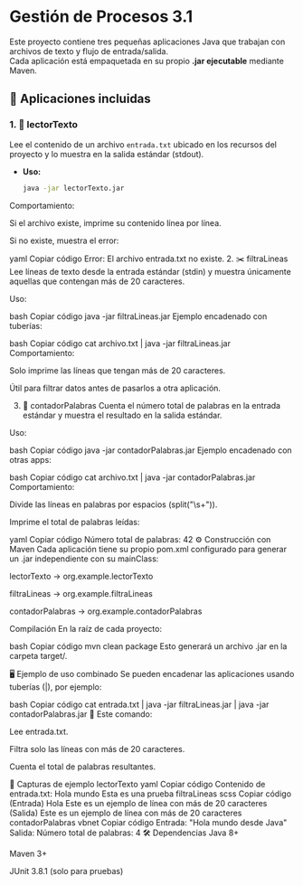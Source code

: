 # Gestión de Procesos 3.1

Este proyecto contiene tres pequeñas aplicaciones Java que trabajan con archivos de texto y flujo de entrada/salida.  
Cada aplicación está empaquetada en su propio **.jar ejecutable** mediante Maven.

## 📂 Aplicaciones incluidas

### 1. 📖 lectorTexto
Lee el contenido de un archivo `entrada.txt` ubicado en los recursos del proyecto y lo muestra en la salida estándar (stdout).

- **Uso:**
  ```bash
  java -jar lectorTexto.jar
Comportamiento:

Si el archivo existe, imprime su contenido línea por línea.

Si no existe, muestra el error:

yaml
Copiar código
Error: El archivo entrada.txt no existe.
2. ✂️ filtraLineas
Lee líneas de texto desde la entrada estándar (stdin) y muestra únicamente aquellas que contengan más de 20 caracteres.

Uso:

bash
Copiar código
java -jar filtraLineas.jar
Ejemplo encadenado con tuberías:

bash
Copiar código
cat archivo.txt | java -jar filtraLineas.jar
Comportamiento:

Solo imprime las líneas que tengan más de 20 caracteres.

Útil para filtrar datos antes de pasarlos a otra aplicación.

3. 🔢 contadorPalabras
Cuenta el número total de palabras en la entrada estándar y muestra el resultado en la salida estándar.

Uso:

bash
Copiar código
java -jar contadorPalabras.jar
Ejemplo encadenado con otras apps:

bash
Copiar código
cat archivo.txt | java -jar contadorPalabras.jar
Comportamiento:

Divide las líneas en palabras por espacios (split("\\s+")).

Imprime el total de palabras leídas:

yaml
Copiar código
Número total de palabras: 42
⚙️ Construcción con Maven
Cada aplicación tiene su propio pom.xml configurado para generar un .jar independiente con su mainClass:

lectorTexto → org.example.lectorTexto

filtraLineas → org.example.filtraLineas

contadorPalabras → org.example.contadorPalabras

Compilación
En la raíz de cada proyecto:

bash
Copiar código
mvn clean package
Esto generará un archivo .jar en la carpeta target/.

🖥️ Ejemplo de uso combinado
Se pueden encadenar las aplicaciones usando tuberías (|), por ejemplo:

bash
Copiar código
cat entrada.txt | java -jar filtraLineas.jar | java -jar contadorPalabras.jar
🔗 Este comando:

Lee entrada.txt.

Filtra solo las líneas con más de 20 caracteres.

Cuenta el total de palabras resultantes.

📸 Capturas de ejemplo
lectorTexto
yaml
Copiar código
Contenido de entrada.txt:
Hola mundo
Esta es una prueba
filtraLineas
scss
Copiar código
(Entrada)
Hola
Este es un ejemplo de línea con más de 20 caracteres
(Salida)
Este es un ejemplo de línea con más de 20 caracteres
contadorPalabras
vbnet
Copiar código
Entrada: "Hola mundo desde Java"
Salida: Número total de palabras: 4
🛠️ Dependencias
Java 8+

Maven 3+

JUnit 3.8.1 (solo para pruebas)
